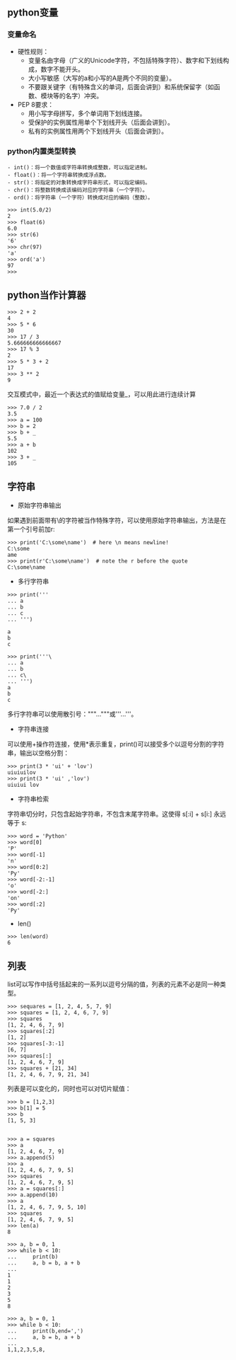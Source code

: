 ## python变量
### 变量命名
- 硬性规则：
    - 变量名由字母（广义的Unicode字符，不包括特殊字符）、数字和下划线构成，数字不能开头。
    - 大小写敏感（大写的a和小写的A是两个不同的变量）。
    - 不要跟关键字（有特殊含义的单词，后面会讲到）和系统保留字（如函数、模块等的名字）冲突。
- PEP 8要求：
    - 用小写字母拼写，多个单词用下划线连接。
    - 受保护的实例属性用单个下划线开头（后面会讲到）。
    - 私有的实例属性用两个下划线开头（后面会讲到）。

### python内置类型转换
    - int()：将一个数值或字符串转换成整数，可以指定进制。
    - float()：将一个字符串转换成浮点数。
    - str()：将指定的对象转换成字符串形式，可以指定编码。
    - chr()：将整数转换成该编码对应的字符串（一个字符）。
    - ord()：将字符串（一个字符）转换成对应的编码（整数）。
 ```
>>> int(5.0/2)
2
>>> float(6)
6.0
>>> str(6)
'6'
>>> chr(97)
'a'
>>> ord('a')
97
>>>

 ```

## python当作计算器
```
>>> 2 + 2 
4
>>> 5 * 6
30
>>> 17 / 3
5.666666666666667
>>> 17 % 3
2
>>> 5 * 3 + 2
17
>>> 3 ** 2
9

```

交互模式中，最近一个表达式的值赋给变量_，可以用此进行连续计算
```
>>> 7.0 / 2
3.5
>>> a = 100
>>> b = 2
>>> b + _
5.5
>>> a + b
102
>>> 3 + _
105

```

## 字符串
- 原始字符串输出

如果遇到前面带有\的字符被当作特殊字符，可以使用原始字符串输出，方法是在第一个引号前加r:
```
>>> print('C:\some\name')  # here \n means newline!
C:\some
ame
>>> print(r'C:\some\name')  # note the r before the quote
C:\some\name
```

- 多行字符串
```
>>> print('''
... a
... b
... c
... ''')

a
b
c

>>> print('''\
... a
... b
... c\
... ''')
a
b
c
```
多行字符串可以使用散引号："""..."""或'''...'''。

- 字符串连接

可以使用+操作符连接，使用*表示重复，print()可以接受多个以逗号分割的字符串，输出以空格分割：
```
>>> print(3 * 'ui' + 'lov')
uiuiuilov
>>> print(3 * 'ui' ,'lov')
uiuiui lov

```
- 字符串检索

字符串切分时，只包含起始字符串，不包含末尾字符串。这使得 s[:i] + s[i:] 永远等于 s:
```
>>> word = 'Python'
>>> word[0]
'P'
>>> word[-1]
'n'
>>> word[0:2]
'Py'
>>> word[-2:-1]
'o'
>>> word[-2:]
'on'
>>> word[:2]
'Py'

```

- len()
```
>>> len(word)
6
```

## 列表
list可以写作中括号括起来的一系列以逗号分隔的值，列表的元素不必是同一种类型。
```
>>> sequares = [1, 2, 4, 5, 7, 9]
>>> squares = [1, 2, 4, 6, 7, 9]
>>> squares
[1, 2, 4, 6, 7, 9]
>>> squares[:2]
[1, 2]
>>> squares[-3:-1]
[6, 7]
>>> squares[:]               
[1, 2, 4, 6, 7, 9]
>>> squares + [21, 34]
[1, 2, 4, 6, 7, 9, 21, 34]

```
列表是可以变化的，同时也可以对切片赋值：
```
>>> b = [1,2,3]
>>> b[1] = 5
>>> b
[1, 5, 3]


>>> a = squares
>>> a
[1, 2, 4, 6, 7, 9]
>>> a.append(5)
>>> a
[1, 2, 4, 6, 7, 9, 5]
>>> squares
[1, 2, 4, 6, 7, 9, 5]
>>> a = squares[:]
>>> a.append(10)
>>> a
[1, 2, 4, 6, 7, 9, 5, 10]
>>> squares
[1, 2, 4, 6, 7, 9, 5]
>>> len(a)
8

```

```
>>> a, b = 0, 1
>>> while b < 10:
...     print(b)
...     a, b = b, a + b
...
1
1
2
3
5
8

>>> a, b = 0, 1
>>> while b < 10:
...     print(b,end=',')
...     a, b = b, a + b
...
1,1,2,3,5,8,
```

